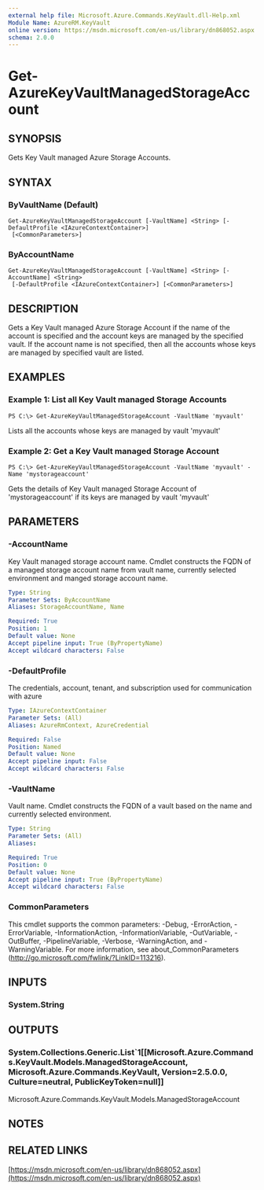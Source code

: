 ```yaml
---
external help file: Microsoft.Azure.Commands.KeyVault.dll-Help.xml
Module Name: AzureRM.KeyVault
online version: https://msdn.microsoft.com/en-us/library/dn868052.aspx
schema: 2.0.0
---
```


# Get-AzureKeyVaultManagedStorageAccount

## SYNOPSIS
Gets Key Vault managed Azure Storage Accounts.

## SYNTAX

### ByVaultName (Default)
```
Get-AzureKeyVaultManagedStorageAccount [-VaultName] <String> [-DefaultProfile <IAzureContextContainer>]
 [<CommonParameters>]
```

### ByAccountName
```
Get-AzureKeyVaultManagedStorageAccount [-VaultName] <String> [-AccountName] <String>
 [-DefaultProfile <IAzureContextContainer>] [<CommonParameters>]
```

## DESCRIPTION
Gets a Key Vault managed Azure Storage Account if the name of the account is specified and the account keys are managed by the specified vault. If the account name is not specified, then all the accounts whose keys are managed by specified vault are listed.

## EXAMPLES

### Example 1: List all Key Vault managed Storage Accounts
```
PS C:\> Get-AzureKeyVaultManagedStorageAccount -VaultName 'myvault'
```

Lists all the accounts whose keys are managed by vault 'myvault'

### Example 2: Get a Key Vault managed Storage Account
```
PS C:\> Get-AzureKeyVaultManagedStorageAccount -VaultName 'myvault' -Name 'mystorageaccount'
```

Gets the details of Key Vault managed Storage Account of 'mystorageaccount' if its keys are managed by vault 'myvault'

## PARAMETERS

### -AccountName
Key Vault managed storage account name. Cmdlet constructs the FQDN of a managed storage account name from vault name, currently selected environment and manged storage account name.

```yaml
Type: String
Parameter Sets: ByAccountName
Aliases: StorageAccountName, Name

Required: True
Position: 1
Default value: None
Accept pipeline input: True (ByPropertyName)
Accept wildcard characters: False
```

### -DefaultProfile
The credentials, account, tenant, and subscription used for communication with azure

```yaml
Type: IAzureContextContainer
Parameter Sets: (All)
Aliases: AzureRmContext, AzureCredential

Required: False
Position: Named
Default value: None
Accept pipeline input: False
Accept wildcard characters: False
```

### -VaultName
Vault name.
Cmdlet constructs the FQDN of a vault based on the name and currently selected environment.

```yaml
Type: String
Parameter Sets: (All)
Aliases: 

Required: True
Position: 0
Default value: None
Accept pipeline input: True (ByPropertyName)
Accept wildcard characters: False
```

### CommonParameters
This cmdlet supports the common parameters: -Debug, -ErrorAction, -ErrorVariable, -InformationAction, -InformationVariable, -OutVariable, -OutBuffer, -PipelineVariable, -Verbose, -WarningAction, and -WarningVariable. For more information, see about_CommonParameters (http://go.microsoft.com/fwlink/?LinkID=113216).

## INPUTS

### System.String

## OUTPUTS

### System.Collections.Generic.List`1[[Microsoft.Azure.Commands.KeyVault.Models.ManagedStorageAccount, Microsoft.Azure.Commands.KeyVault, Version=2.5.0.0, Culture=neutral, PublicKeyToken=null]]
Microsoft.Azure.Commands.KeyVault.Models.ManagedStorageAccount

## NOTES

## RELATED LINKS

[https://msdn.microsoft.com/en-us/library/dn868052.aspx](https://msdn.microsoft.com/en-us/library/dn868052.aspx)

